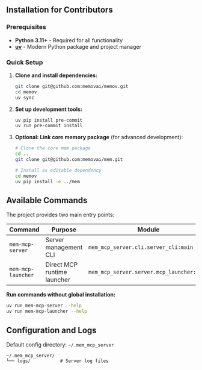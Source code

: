 
## Installation for Contributors

### Prerequisites

- **Python 3.11+** - Required for all functionality
- **[uv](https://docs.astral.sh/uv/getting-started/installation/)** - Modern Python package and project manager

### Quick Setup

1. **Clone and install dependencies:**
   ```bash
   git clone git@github.com:memovai/memov.git
   cd memov
   uv sync
   ```

2. **Set up development tools:**
   ```bash
   uv pip install pre-commit
   uv run pre-commit install
   ```

3. **Optional: Link core memory package** (for advanced development):
   ```bash
   # Clone the core mem package
   cd ..
   git clone git@github.com:memovai/mem.git

   # Install as editable dependency
   cd memov
   uv pip install -e ../mem
   ```

## Available Commands

The project provides two main entry points:

| Command | Purpose | Module |
|---------|---------|---------|
| `mem-mcp-server` | Server management CLI | `mem_mcp_server.cli.server_cli:main` |
| `mem-mcp-launcher` | Direct MCP runtime launcher | `mem_mcp_server.server.mcp_launcher:main` |

**Run commands without global installation:**
```bash
uv run mem-mcp-server --help
uv run mem-mcp-launcher --help
```

## Configuration and Logs

Default config directory: `~/.mem_mcp_server`

```
~/.mem_mcp_server/
└── logs/           # Server log files
```